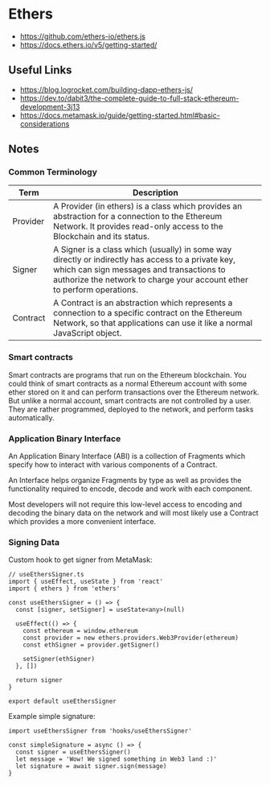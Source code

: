 # Ethers

- https://github.com/ethers-io/ethers.js
- https://docs.ethers.io/v5/getting-started/

## Useful Links

- https://blog.logrocket.com/building-dapp-ethers-js/
- https://dev.to/dabit3/the-complete-guide-to-full-stack-ethereum-development-3j13
- https://docs.metamask.io/guide/getting-started.html#basic-considerations

## Notes

### Common Terminology

| Term     | Description                                                                                                                                                                                                               |
| -------- | ------------------------------------------------------------------------------------------------------------------------------------------------------------------------------------------------------------------------- |
| Provider | A Provider (in ethers) is a class which provides an abstraction for a connection to the Ethereum Network. It provides read-only access to the Blockchain and its status.                                                  |
| Signer   | A Signer is a class which (usually) in some way directly or indirectly has access to a private key, which can sign messages and transactions to authorize the network to charge your account ether to perform operations. |
| Contract | A Contract is an abstraction which represents a connection to a specific contract on the Ethereum Network, so that applications can use it like a normal JavaScript object.                                               |

### Smart contracts

Smart contracts are programs that run on the Ethereum blockchain. You could think of smart contracts as a normal Ethereum account with some ether stored on it and can perform transactions over the Ethereum network. But unlike a normal account, smart contracts are not controlled by a user. They are rather programmed, deployed to the network, and perform tasks automatically.

### Application Binary Interface

An Application Binary Interface (ABI) is a collection of Fragments which specify how to interact with various components of a Contract.

An Interface helps organize Fragments by type as well as provides the functionality required to encode, decode and work with each component.

Most developers will not require this low-level access to encoding and decoding the binary data on the network and will most likely use a Contract which provides a more convenient interface.

### Signing Data

Custom hook to get signer from MetaMask:

```tsx
// useEthersSigner.ts
import { useEffect, useState } from 'react'
import { ethers } from 'ethers'

const useEthersSigner = () => {
  const [signer, setSigner] = useState<any>(null)

  useEffect(() => {
    const ethereum = window.ethereum
    const provider = new ethers.providers.Web3Provider(ethereum)
    const ethSigner = provider.getSigner()

    setSigner(ethSigner)
  }, [])

  return signer
}

export default useEthersSigner
```

Example simple signature:

```tsx
import useEthersSigner from 'hooks/useEthersSigner'

const simpleSignature = async () => {
  const signer = useEthersSigner()
  let message = 'Wow! We signed something in Web3 land :)'
  let signature = await signer.sign(message)
}
```

